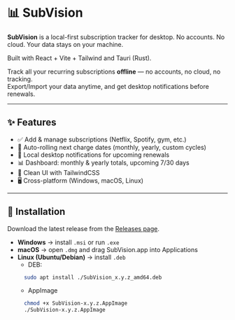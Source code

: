 # 📊 SubVision

**SubVision** is a local-first subscription tracker for desktop.
No accounts. No cloud. Your data stays on your machine.

Built with React + Vite + Tailwind and Tauri (Rust).

Track all your recurring subscriptions **offline** — no accounts, no cloud, no tracking.  
Export/Import your data anytime, and get desktop notifications before renewals.

---

## ✨ Features

- ✅ Add & manage subscriptions (Netflix, Spotify, gym, etc.)
- 📅 Auto-rolling next charge dates (monthly, yearly, custom cycles)
- 🔔 Local desktop notifications for upcoming renewals
- 📊 Dashboard: monthly & yearly totals, upcoming 7/30 days
- 🎨 Clean UI with TailwindCSS
- 🖥️ Cross-platform (Windows, macOS, Linux)

---

## 🚀 Installation

Download the latest release from the [Releases page](https://github.com/CherifYasmine/Subscriptions-vision/releases).

- **Windows** → install `.msi` or run `.exe`
- **macOS** → open `.dmg` and drag SubVision.app into Applications
- **Linux (Ubuntu/Debian)** → install `.deb`  
  - DEB:
  ```bash
    sudo apt install ./SubVision_x.y.z_amd64.deb
  ``` 
  - AppImage
  ```bash
    chmod +x SubVision-x.y.z.AppImage
    ./SubVision-x.y.z.AppImage
  ``` 